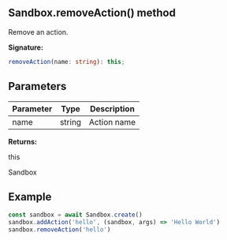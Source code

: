 
## Sandbox.removeAction() method

Remove an action.

**Signature:**

```typescript
removeAction(name: string): this;
```

## Parameters

|  Parameter | Type | Description |
|  --- | --- | --- |
|  name | string | Action name |

**Returns:**

this

Sandbox

## Example


```ts
const sandbox = await Sandbox.create()
sandbox.addAction('hello', (sandbox, args) => 'Hello World')
sandbox.removeAction('hello')
```

